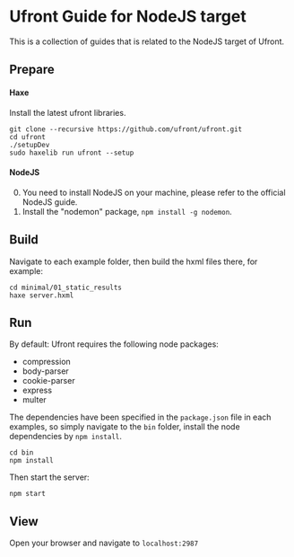 # Ufront Guide for NodeJS target

This is a collection of guides that is related to the NodeJS target of Ufront.

## Prepare

#### Haxe

Install the latest ufront libraries.

```
git clone --recursive https://github.com/ufront/ufront.git
cd ufront
./setupDev
sudo haxelib run ufront --setup
```

#### NodeJS

0. You need to install NodeJS on your machine, please refer to the official NodeJS guide.
0. Install the "nodemon" package, `npm install -g nodemon`.

## Build

Navigate to each example folder, then build the hxml files there, for example:

```
cd minimal/01_static_results
haxe server.hxml
```

## Run

By default: Ufront requires the following node packages:
- compression
- body-parser
- cookie-parser
- express
- multer

The dependencies have been specified in the `package.json` file in each examples, so simply navigate to the `bin` folder, install the node dependencies by `npm install`.

```
cd bin
npm install
```

Then start the server:

```
npm start
```

## View

Open your browser and navigate to `localhost:2987`